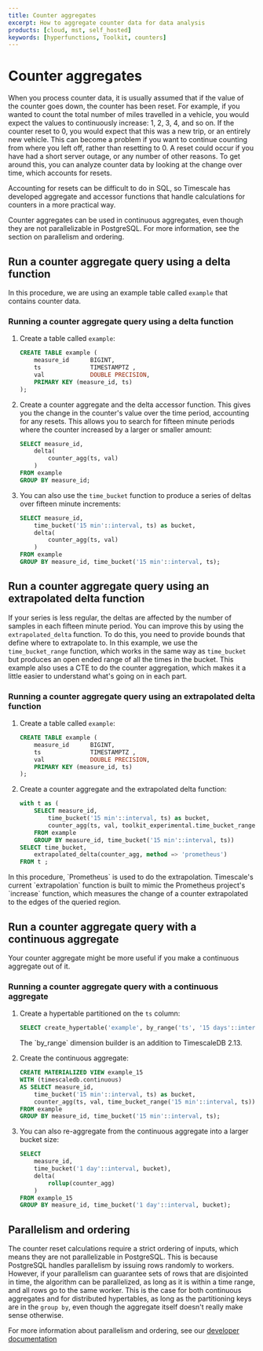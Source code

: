```yaml
---
title: Counter aggregates
excerpt: How to aggregate counter data for data analysis
products: [cloud, mst, self_hosted]
keywords: [hyperfunctions, Toolkit, counters]
---
```


# Counter aggregates

When you process counter data, it is usually assumed that if the value of the
counter goes down, the counter has been reset. For example, if you wanted to
count the total number of miles travelled in a vehicle, you would expect the
values to continuously increase: 1, 2, 3, 4, and so on. If the counter reset to
0, you would expect that this was a new trip, or an entirely new vehicle. This
can become a problem if you want to continue counting from where you left off,
rather than resetting to 0. A reset could occur if you have had a short server
outage, or any number of other reasons. To get around this, you can analyze
counter data by looking at the change over time, which accounts for resets.

Accounting for resets can be difficult to do in SQL, so Timescale has developed
aggregate and accessor functions that handle calculations for counters in a more
practical way.

<Highlight type="note">
Counter aggregates can be used in continuous aggregates, even though they are
not parallelizable in PostgreSQL. For more information, see the section on
parallelism and ordering.
</Highlight>

## Run a counter aggregate query using a delta function

In this procedure, we are using an example table called `example` that contains
counter data.

<Procedure>

### Running a counter aggregate query using a delta function

1.  Create a table called `example`:

    ```sql
    CREATE TABLE example (
        measure_id      BIGINT,
        ts              TIMESTAMPTZ ,
        val             DOUBLE PRECISION,
        PRIMARY KEY (measure_id, ts)
    );
    ```

1.  Create a counter aggregate and the delta accessor function. This gives you
    the change in the counter's value over the time period, accounting for any
    resets. This allows you to search for fifteen minute periods where the
    counter increased by a larger or smaller amount:

    ```sql
    SELECT measure_id,
        delta(
            counter_agg(ts, val)
        )
    FROM example
    GROUP BY measure_id;
    ```

1.  You can also use the `time_bucket` function to produce a series of deltas
    over fifteen minute increments:

    ```sql
    SELECT measure_id,
        time_bucket('15 min'::interval, ts) as bucket,
        delta(
            counter_agg(ts, val)
        )
    FROM example
    GROUP BY measure_id, time_bucket('15 min'::interval, ts);
    ```

</Procedure>

## Run a counter aggregate query using an extrapolated delta function

If your series is less regular, the deltas are affected by the number of samples
in each fifteen minute period. You can improve this by using the
`extrapolated_delta` function. To do this, you need to provide bounds that
define where to extrapolate to. In this example, we use the `time_bucket_range`
function, which works in the same way as `time_bucket` but produces an open
ended range of all the times in the bucket. This example also uses a CTE to do
the counter aggregation, which makes it a little easier to understand what's
going on in each part.

<Procedure>

### Running a counter aggregate query using an extrapolated delta function

1.  Create a table called `example`:

    ```sql
    CREATE TABLE example (
        measure_id      BIGINT,
        ts              TIMESTAMPTZ ,
        val             DOUBLE PRECISION,
        PRIMARY KEY (measure_id, ts)
    );
    ```

1.  Create a counter aggregate and the extrapolated delta function:

    ```sql
    with t as (
        SELECT measure_id,
            time_bucket('15 min'::interval, ts) as bucket,
            counter_agg(ts, val, toolkit_experimental.time_bucket_range('15 min'::interval, ts))
        FROM example
        GROUP BY measure_id, time_bucket('15 min'::interval, ts))
    SELECT time_bucket,
        extrapolated_delta(counter_agg, method => 'prometheus')
    FROM t ;
    ```

<Highlight type="note">
In this procedure, `Prometheus` is used to do the extrapolation. Timescale's
current `extrapolation` function is built to mimic the Prometheus project's
`increase` function, which measures the change of a counter extrapolated to the
edges of the queried region.
</Highlight>

</Procedure>

## Run a counter aggregate query with a continuous aggregate

Your counter aggregate might be more useful if you make a continuous aggregate
out of it.

<Procedure>

### Running a counter aggregate query with a continuous aggregate

1.  Create a hypertable partitioned on the `ts` column:

    ```sql
    SELECT create_hypertable('example', by_range('ts', '15 days'::interval), migrate_data => true);
    ```

	<Highlight type="note">
	The `by_range` dimension builder is an addition to TimescaleDB 2.13.
	</Highlight>

1.  Create the continuous aggregate:

    ```sql
    CREATE MATERIALIZED VIEW example_15
    WITH (timescaledb.continuous)
    AS SELECT measure_id,
        time_bucket('15 min'::interval, ts) as bucket,
        counter_agg(ts, val, time_bucket_range('15 min'::interval, ts))
    FROM example
    GROUP BY measure_id, time_bucket('15 min'::interval, ts);
    ```

1.  You can also re-aggregate from the continuous aggregate into a larger
    bucket size:

    ```sql
    SELECT
        measure_id,
        time_bucket('1 day'::interval, bucket),
        delta(
            rollup(counter_agg)
        )
    FROM example_15
    GROUP BY measure_id, time_bucket('1 day'::interval, bucket);
    ```

</Procedure>

## Parallelism and ordering

The counter reset calculations require a strict ordering of inputs, which means
they are not parallelizable in PostgreSQL. This is because PostgreSQL handles
parallelism by issuing rows randomly to workers. However, if your parallelism
can guarantee sets of rows that are disjointed in time, the algorithm can be
parallelized, as long as it is within a time range, and all rows go to the same
worker. This is the case for both continuous aggregates and for distributed
hypertables, as long as the partitioning keys are in the `group by`, even though
the aggregate itself doesn't really make sense otherwise.

For more information about parallelism and ordering, see our
[developer documentation][gh-parallelism-ordering]

[gh-parallelism-ordering]: https://github.com/timescale/timescaledb-toolkit/blob/main/docs/counter_agg.md#counter-agg-ordering
